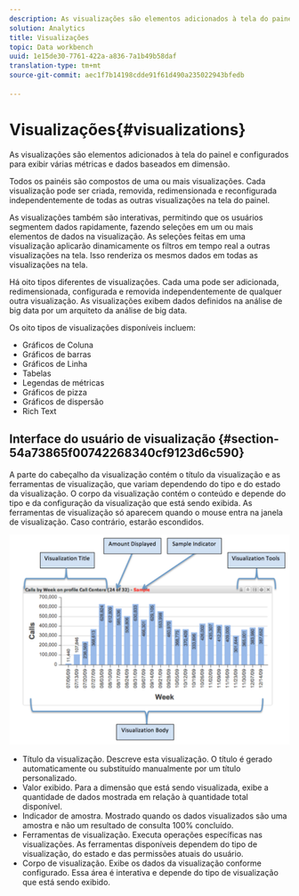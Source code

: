 ```yaml
---
description: As visualizações são elementos adicionados à tela do painel e configurados para exibir várias métricas e dados baseados em dimensão.
solution: Analytics
title: Visualizações
topic: Data workbench
uuid: 1e15de30-7761-422a-a836-7a1b49b58daf
translation-type: tm+mt
source-git-commit: aec1f7b14198cdde91f61d490a235022943bfedb

---
```



# Visualizações{#visualizations}

As visualizações são elementos adicionados à tela do painel e configurados para exibir várias métricas e dados baseados em dimensão.

Todos os painéis são compostos de uma ou mais visualizações. Cada visualização pode ser criada, removida, redimensionada e reconfigurada independentemente de todas as outras visualizações na tela do painel.

As visualizações também são interativas, permitindo que os usuários segmentem dados rapidamente, fazendo seleções em um ou mais elementos de dados na visualização. As seleções feitas em uma visualização aplicarão dinamicamente os filtros em tempo real a outras visualizações na tela. Isso renderiza os mesmos dados em todas as visualizações na tela.

Há oito tipos diferentes de visualizações. Cada uma pode ser adicionada, redimensionada, configurada e removida independentemente de qualquer outra visualização. As visualizações exibem dados definidos na análise de big data por um arquiteto da análise de big data.

Os oito tipos de visualizações disponíveis incluem:

* Gráficos de Coluna
* Gráficos de barras
* Gráficos de Linha
* Tabelas
* Legendas de métricas
* Gráficos de pizza
* Gráficos de dispersão
* Rich Text

## Interface do usuário de visualização {#section-54a73865f00742268340cf9123d6c590}

A parte do cabeçalho da visualização contém o título da visualização e as ferramentas de visualização, que variam dependendo do tipo e do estado da visualização. O corpo da visualização contém o conteúdo e depende do tipo e da configuração da visualização que está sendo exibida. As ferramentas de visualização só aparecem quando o mouse entra na janela de visualização. Caso contrário, estarão escondidos.

![](assets/visualization.png)

* Título da visualização. Descreve esta visualização. O título é gerado automaticamente ou substituído manualmente por um título personalizado.
* Valor exibido. Para a dimensão que está sendo visualizada, exibe a quantidade de dados mostrada em relação à quantidade total disponível.
* Indicador de amostra. Mostrado quando os dados visualizados são uma amostra e não um resultado de consulta 100% concluído.
* Ferramentas de visualização. Executa operações específicas nas visualizações. As ferramentas disponíveis dependem do tipo de visualização, do estado e das permissões atuais do usuário.
* Corpo de visualização. Exibe os dados da visualização conforme configurado. Essa área é interativa e depende do tipo de visualização que está sendo exibido.

